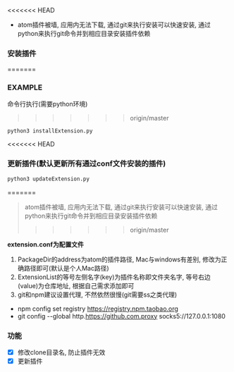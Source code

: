 <<<<<<< HEAD
- atom插件被墙, 应用内无法下载, 通过git来执行安装可以快速安装, 通过python来执行git命令并到相应目录安装插件依赖

### 安装插件
=======
### EXAMPLE
命令行执行(需要python环境)
>>>>>>> origin/master
```bash
python3 installExtension.py
```
<<<<<<< HEAD
### 更新插件(默认更新所有通过conf文件安装的插件)
```bash
python3 updateExtension.py
```
=======

> atom插件被墙, 应用内无法下载, 通过git来执行安装可以快速安装, 通过python来执行git命令并到相应目录安装插件依赖
>>>>>>> origin/master

**extension.conf为配置文件**

1. PackageDir的address为atom的插件路径, Mac与windows有差别, 修改为正确路径即可(默认是个人Mac路径)
2. ExtensionList的等号左侧名字(key)为插件名称即文件夹名字, 等号右边(value)为仓库地址, 根据自己需求添加即可
3. git和npm建议设置代理, 不然依然很慢(git需要ss之类代理)
- npm config set registry https://registry.npm.taobao.org
- git config --global http.https://github.com.proxy socks5://127.0.0.1:1080

### 功能
- [x] 修改clone目录名, 防止插件无效
- [x] 更新插件
